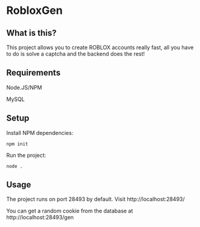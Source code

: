 # RobloxGen
## What is this?
This project allows you to create ROBLOX accounts really fast, all you have to do is solve a captcha and the backend does the rest!

## Requirements
Node.JS/NPM

MySQL

## Setup
Install NPM dependencies:

```npm init```

Run the project:

``` node . ```

## Usage
The project runs on port 28493 by default. Visit http://localhost:28493/

You can get a random cookie from the database at http://localhost:28493/gen